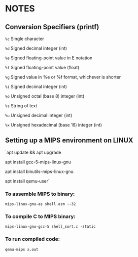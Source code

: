 # NOTES

## Conversion Specifiers (printf)

`%c`	Single character

`%d`	Signed decimal integer (int)

`%e`	Signed floating-point value in E notation

`%f`	Signed floating-point value (float)

`%g`	Signed value in %e or %f format, whichever is shorter

`%i`	Signed decimal integer (int)

`%o`	Unsigned octal (base 8) integer (int)

`%s`	String of text

`%u`	Unsigned decimal integer (int)

`%x`	Unsigned hexadecimal (base 16) integer (int)

## Setting up a MIPS environment on LINUX

`apt update && apt upgrade

apt install gcc-5-mips-linux-gnu

apt install binutils-mips-linux-gnu

apt install qemu-user`

### To assemble MIPS to binary:
`mips-linux-gnu-as shell.asm --32`
### To compile C to MIPS binary:
`mips-linux-gnu-gcc-5 shell_sort.c -static`
### To run compiled code:
`qemu-mips a.out`